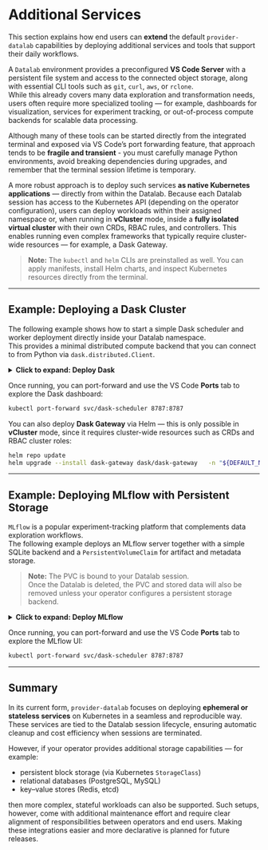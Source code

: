 # Additional Services

This section explains how end users can **extend** the default `provider-datalab` capabilities by deploying additional services and tools that support their daily workflows.

A `Datalab` environment provides a preconfigured **VS Code Server** with a persistent file system and access to the connected object storage, along with essential CLI tools such as `git`, `curl`, `aws`, or `rclone`.  
While this already covers many data exploration and transformation needs, users often require more specialized tooling — for example, dashboards for visualization, services for experiment tracking, or out-of-process compute backends for scalable data processing.

Although many of these tools can be started directly from the integrated terminal and exposed via VS Code’s port forwarding feature, that approach tends to be **fragile and transient** - you must carefully manage Python environments, avoid breaking dependencies during upgrades, and remember that the terminal session lifetime is temporary.

A more robust approach is to deploy such services **as native Kubernetes applications** — directly from within the Datalab. Because each Datalab session has access to the Kubernetes API (depending on the operator configuration), users can deploy workloads within their assigned namespace or, when running in **vCluster** mode, inside a **fully isolated virtual cluster** with their own CRDs, RBAC rules, and controllers.  This enables running even complex frameworks that typically require cluster-wide resources — for example, a Dask Gateway.

> **Note:** The `kubectl` and `helm` CLIs are preinstalled as well. You can apply manifests, install Helm charts, and inspect Kubernetes resources directly from the terminal.

---

## Example: Deploying a Dask Cluster

The following example shows how to start a simple Dask scheduler and worker deployment directly inside your Datalab namespace.  
This provides a minimal distributed compute backend that you can connect to from Python via `dask.distributed.Client`.

<details>
<summary><strong>Click to expand: Deploy Dask</strong></summary>

```bash
kubectl apply -f - <<'EOF'
---
apiVersion: v1
kind: Service
metadata:
  name: dask-scheduler
spec:
  selector:
    app: dask-scheduler
  ports:
    - name: tcp-scheduler
      port: 8786
      targetPort: 8786
    - name: http-dashboard
      port: 8787
      targetPort: 8787
---
apiVersion: apps/v1
kind: Deployment
metadata:
  name: dask-scheduler
spec:
  replicas: 1
  selector:
    matchLabels:
      app: dask-scheduler
  template:
    metadata:
      labels:
        app: dask-scheduler
    spec:
      containers:
        - name: scheduler
          image: daskdev/dask:2025.4.0
          args: ["dask-scheduler", "--dashboard-address", ":8787"]
          ports:
            - containerPort: 8786
            - containerPort: 8787
          resources:
            requests: {cpu: "500m", memory: "1Gi"}
            limits:   {cpu: "1",    memory: "2Gi"}
---
apiVersion: apps/v1
kind: Deployment
metadata:
  name: dask-worker
spec:
  replicas: 1
  selector:
    matchLabels:
      app: dask-worker
  template:
    metadata:
      labels:
        app: dask-worker
    spec:
      containers:
        - name: worker
          image: daskdev/dask:2025.4.0
          args: ["dask-worker", "tcp://dask-scheduler:8786", "--nthreads", "2", "--memory-limit", "2GB"]
          resources:
            requests: {cpu: "500m", memory: "1Gi"}
            limits:   {cpu: "1",    memory: "2Gi"}
EOF
```
</details>

Once running, you can port-forward and use the VS Code **Ports** tab to explore the Dask dashboard:
```bash
kubectl port-forward svc/dask-scheduler 8787:8787
```

You can also deploy **Dask Gateway** via Helm — this is only possible in **vCluster** mode, since it requires cluster-wide resources such as CRDs and RBAC cluster roles:

```bash
helm repo update
helm upgrade --install dask-gateway dask/dask-gateway   -n "${DEFAULT_NAMESPACE:-default}"   --create-namespace   --set gateway.auth.type=simple   --set gateway.auth.simple.password=''   --set traefik.service.type=ClusterIP   --set gateway.backend.image.name=ghcr.io/dask/dask-gateway   --set gateway.backend.image.tag=2025.4.0   --wait --atomic
```

---

## Example: Deploying MLflow with Persistent Storage

`MLflow` is a popular experiment-tracking platform that complements data exploration workflows.  
The following example deploys an MLflow server together with a simple SQLite backend and a `PersistentVolumeClaim` for artifact and metadata storage.

> **Note:** The PVC is bound to your Datalab session.  
> Once the Datalab is deleted, the PVC and stored data will also be removed unless your operator configures a persistent storage backend.

<details>
<summary><strong>Click to expand: Deploy MLflow</strong></summary>

```bash
kubectl apply -f - <<'EOF'
apiVersion: v1
kind: PersistentVolumeClaim
metadata:
  name: mlflow
spec:
  accessModes: ["ReadWriteOnce"]
  resources:
    requests:
      storage: 1Gi
---
apiVersion: v1
kind: Service
metadata:
  name: mlflow
spec:
  selector:
    app: mlflow
  ports:
    - name: http
      port: 5000
      targetPort: 5000
      protocol: TCP
---
apiVersion: apps/v1
kind: Deployment
metadata:
  name: mlflow
spec:
  replicas: 1
  selector:
    matchLabels:
      app: mlflow
  template:
    metadata:
      labels:
        app: mlflow
    spec:
      containers:
        - name: mlflow
          image: ghcr.io/mlflow/mlflow:latest
          ports:
            - containerPort: 5000
          resources:
            requests:
              cpu: "100m"
              memory: "512Mi"
            limits:
              cpu: "300m"
              memory: "2Gi"
          env:
            - name: MLFLOW_PORT
              value: "5000"
          args:
            - mlflow
            - server
            - --backend-store-uri
            - sqlite:////mlflow/mlflow.db
            - --default-artifact-root
            - /mlflow/artifacts
            - --host
            - 0.0.0.0
            - --port
            - "5000"
            - --workers
            - "2"
            - --allowed-hosts
            - "*"
            - --cors-allowed-origins
            - "*"
          volumeMounts:
            - name: data
              mountPath: /mlflow
      volumes:
        - name: data
          persistentVolumeClaim:
            claimName: mlflow
EOF
```
</details>

Once running, you can port-forward and use the VS Code **Ports** tab to explore the MLflow UI:
```bash
kubectl port-forward svc/dask-scheduler 8787:8787
```

---

## Summary

In its current form, `provider-datalab` focuses on deploying **ephemeral or stateless services** on Kubernetes in a seamless and reproducible way. These services are tied to the Datalab session lifecycle, ensuring automatic cleanup and cost efficiency when sessions are terminated.

However, if your operator provides additional storage capabilities — for example:

- persistent block storage (via Kubernetes `StorageClass`)
- relational databases (PostgreSQL, MySQL)
- key–value stores (Redis, etcd)

then more complex, stateful workloads can also be supported. Such setups, however, come with additional maintenance effort and require clear alignment of responsibilities between operators and end users.  Making these integrations easier and more declarative is planned for future releases.
